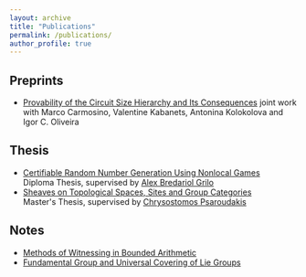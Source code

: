 ```yaml
---
layout: archive
title: "Publications"
permalink: /publications/
author_profile: true
---
```


## Preprints
* [Provability of the Circuit Size Hierarchy and Its Consequences](https://dimitristsin.github.io/files/Circuit_Size_Hierarchy_Bounded_Arithmetic.pdf)
  joint work with Marco Carmosino, Valentine Kabanets, Antonina Kolokolova and Igor C. Oliveira

## Thesis
* [Certifiable Random Number Generation Using Nonlocal Games](https://dimitristsin.github.io/files/thesis.pdf)\
  Diploma Thesis, supervised by [Alex Bredariol Grilo](https://abgrilo.github.io/)
* [Sheaves on Topological Spaces, Sites and Group Categories](https://dimitristsin.github.io/files/thesis_math.pdf)\
  Master's Thesis, supervised by [Chrysostomos Psaroudakis](https://sites.google.com/view/chrysostomos-psaroudakis/home)

## Notes
* [Methods of Witnessing in Bounded Arithmetic](https://dimitristsin.github.io/files/witnessing_theorems.pdf)
* [Fundamental Group and Universal Covering of Lie Groups](https://dimitristsin.github.io/files/fundamental_group.pdf)

